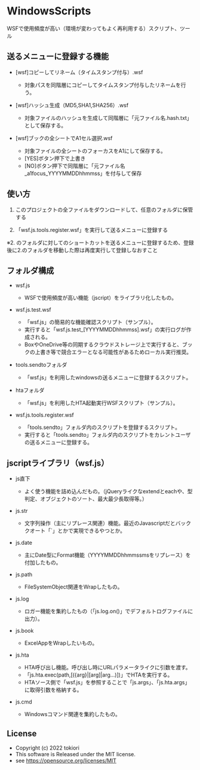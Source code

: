 # WindowsScripts
WSFで使用頻度が高い（環境が変わってもよく再利用する）スクリプト、ツール

## 送るメニューに登録する機能

- [wsf]コピーしてリネーム（タイムスタンプ付与）.wsf
  - 対象パスを同階層にコピーしてタイムスタンプ付与したリネームを行う。

- [wsf]ハッシュ生成（MD5,SHA1,SHA256）.wsf
  - 対象ファイルのハッシュを生成して同階層に「元ファイル名.hash.txt」として保存する。

- [wsf]ブックの全シートでA1セル選択.wsf
  - 対象ファイルの全シートのフォーカスをA1にして保存する。
  - [YES]ボタン押下で上書き
  - [NO]ボタン押下で同階層に「元ファイル名_a1focus_YYYYMMDDhhmmss」を付与して保存


## 使い方

1. このプロジェクトの全ファイルをダウンロードして、任意のフォルダに保管する

2. 「wsf.js.tools.register.wsf」を実行して送るメニューに登録する

※2. のフォルダに対してのショートカットを送るメニューに登録するため、登録後に2.のフォルダを移動した際は再度実行して登録しなおすこと


## フォルダ構成

- wsf.js
  - WSFで使用頻度が高い機能（jscript）をライブラリ化したもの。

- wsf.js.test.wsf
  - 「wsf.js」の簡易的な機能確認スクリプト（サンプル）。
  - 実行すると「wsf.js.test_[YYYYMMDDhhmmss].wsf」の実行ログが作成される。
  - BoxやOneDrive等の同期するクラウドストレージ上で実行すると、ブックの上書き等で競合エラーとなる可能性があるためローカル実行推奨。

- tools.sendtoフォルダ
  - 「wsf.js」を利用したwindowsの送るメニューに登録するスクリプト。

- htaフォルダ
  - 「wsf.js」を利用したHTA起動実行WSFスクリプト（サンプル）。

- wsf.js.tools.register.wsf
  - 「tools.sendto」フォルダ内のスクリプトを登録するスクリプト。
  - 実行すると「tools.sendto」フォルダ内のスクリプトをカレントユーザの送るメニューに登録する。


## jscriptライブラリ（wsf.js）

- js直下
  - よく使う機能を詰め込んだもの。（jQueryライクなextendとeachや、型判定、オブジェクトのソート、最大最少長取得等。）

- js.str
  - 文字列操作（主にリプレース関連）機能。最近のJavascriptだとバッククオート「`」とかで実現できるやつとか。

- js.date
  - 主にDate型にFormat機能（YYYYMMDDhhmmssmsをリプレース）を付加したもの。

- js.path
  - FileSystemObject関連をWrapしたもの。

- js.log
  - ロガー機能を集約したもの（「js.log.on()」でデフォルトログファイルに出力）。

- js.book
  - ExcelAppをWrapしたいもの。

- js.hta
  - HTA呼び出し機能。呼び出し時にURLパラメータライクに引数を渡す。
  - 「js.hta.exec(path,[({arg}|[arg]|arg...)])」でHTAを実行する。
  - HTAソース側で「wsf.js」を参照することで「js.args」、「js.hta.args」に取得引数を格納する。

- js.cmd
  - Windowsコマンド関連を集約したもの。

## License 
* Copyright (c) 2022 tokiori
* This software is Released under the MIT license.
* see https://opensource.org/licenses/MIT
